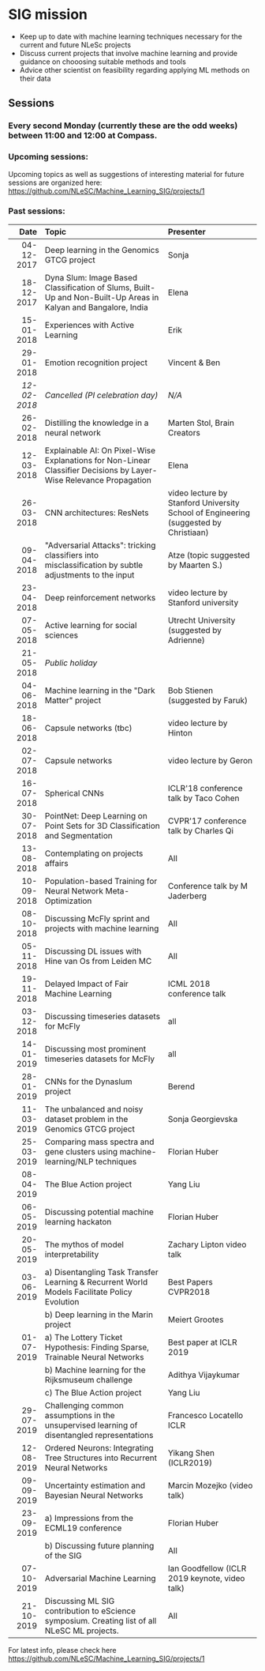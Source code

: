 # SIG mission

* Keep up to date with machine learning techniques necessary for the current and future NLeSc projects
* Discuss current projects that involve machine learning and provide guidance on chooosing suitable methods and tools
* Advice other scientist on feasibility regarding applying ML methods on their data

## Sessions
### Every second Monday (currently these are the odd weeks) between 11:00 and 12:00 at Compass. 

### Upcoming sessions:
Upcoming topics as well as suggestions of interesting material for future sessions are organized here: https://github.com/NLeSC/Machine_Learning_SIG/projects/1

### Past sessions:
| Date          | Topic                                      | Presenter  |
| -------------:|:------------------------------------------ |:---------- |
|04-12-2017|Deep learning in the Genomics GTCG project|Sonja|
|18-12-2017| Dyna Slum: Image Based Classification of Slums, Built-Up and Non-Built-Up Areas in Kalyan and Bangalore, India                                | Elena       |
|15-01-2018| Experiences with Active Learning           | Erik       |
| 29-01-2018    | Emotion recognition project                |Vincent & Ben |
| *12-02-2018*  | *Cancelled (PI celebration day)*           |*N/A*       |
| 26-02-2018    | Distilling the knowledge in a neural network |Marten Stol, Brain Creators     |
| 12-03-2018    | Explainable AI: On Pixel-Wise Explanations for Non-Linear Classifier Decisions by Layer-Wise Relevance Propagation |Elena     |
|26-03-2018| CNN architectures: ResNets |video lecture by Stanford University School of Engineering (suggested by Christiaan) |
|09-04-2018| "Adversarial Attacks": tricking classifiers into misclassification by subtle adjustments to the input| Atze (topic suggested by Maarten S.) |
|23-04-2018| Deep reinforcement networks |video lecture by Stanford university |
|07-05-2018| Active learning for social sciences |Utrecht University (suggested by Adrienne)|
|21-05-2018| *Public holiday* ||
|04-06-2018| Machine learning in the "Dark Matter" project |Bob Stienen (suggested by Faruk)|
|18-06-2018| Capsule networks (tbc) | video lecture by Hinton |
|02-07-2018| Capsule networks | video lecture by Geron |
|16-07-2018| Spherical CNNs | ICLR'18 conference talk by Taco Cohen |
|30-07-2018| PointNet: Deep Learning on Point Sets for 3D Classification and Segmentation | CVPR'17 conference talk by Charles Qi |
|13-08-2018| Contemplating on projects affairs|All |
|10-09-2018| Population-based Training for Neural Network Meta-Optimization |Conference talk by M Jaderberg|
|08-10-2018| Discussing McFly sprint and projects with machine learning| All |
|05-11-2018| Discussing DL issues with Hine van Os from Leiden MC| All  |
|19-11-2018| Delayed Impact of Fair Machine Learning| ICML 2018 conference talk|
|03-12-2018| Discussing timeseries datasets for McFly|all|
|14-01-2019| Discussing most prominent timeseries datasets for McFly|all|
|28-01-2019| CNNs for the Dynaslum project |Berend|
|11-03-2019| The unbalanced and noisy dataset problem in the Genomics GTCG project | Sonja Georgievska| 
|25-03-2019| Comparing mass spectra and gene clusters using machine-learning/NLP techniques | Florian Huber | 
|08-04-2019| The Blue Action project |Yang Liu| 
|06-05-2019| Discussing potential machine learning hackaton |Florian Huber|
|20-05-2019| The mythos of model interpretability| Zachary Lipton video talk| 
|03-06-2019| a) Disentangling Task Transfer Learning & Recurrent World Models Facilitate Policy Evolution |Best Papers CVPR2018|
|| b) Deep learning in the Marin project |Meiert Grootes|
|01-07-2019| a) The Lottery Ticket Hypothesis:  Finding Sparse, Trainable Neural Networks| Best paper  at ICLR 2019|
|| b) Machine learning for the Rijksmuseum challenge | Adithya Vijaykumar|
|| c) The Blue Action project |Yang Liu| 
|29-07-2019| Challenging common assumptions in the unsupervised learning of disentangled representations |Francesco Locatello ICLR |
|12-08-2019| Ordered Neurons: Integrating Tree Structures into Recurrent Neural Networks |Yikang Shen (ICLR2019)|
|09-09-2019| Uncertainty estimation and Bayesian Neural Networks | Marcin Mozejko (video talk)|
|23-09-2019| a) Impressions from the ECML19 conference |Florian Huber|
|| b) Discussing future planning of the SIG |All|
|07-10-2019| Adversarial Machine Learning | Ian Goodfellow (ICLR 2019 keynote, video talk)|
|21-10-2019| Discussing ML SIG contribution to eScience symposium. Creating list of all NLeSC ML projects. | All |

For latest info, please check here https://github.com/NLeSC/Machine_Learning_SIG/projects/1 
